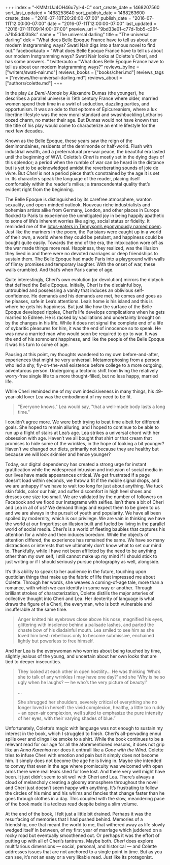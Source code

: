 +++
index = "-KMMzUJ4OH46u7yI-4-C"
sort_create_date = 1468207560
sort_last_updated = 1468253640
sort_publish_date = 1468263600
create_date = "2016-07-10T20:26:00-07:00"
publish_date = "2016-07-11T12:00:00-07:00"
date = "2016-07-11T12:00:00-07:00"
last_updated = "2016-07-11T09:14:00-07:00"
preview_url = "9bd33e01-c77d-1bb5-c26f-a71b5dd03b8c"
name = "The universal darling"
title = "The universal darling"
dek = "What does Belle Epoque France have to tell us about our modern Instgramming ways? Swati Nair digs into a famous novel to find out."
facebookauto = "What does Belle Epoque France have to tell us about our modern Instgramming ways? Swati Nair looks at Colette's Cheri, and has some answers. "
twitterauto = "What does Belle Epoque France have to tell us about our modern Instgramming ways?"
reviews_byline = ["writers/swati-nair.md"]
reviews_books = ["books/cheri.md"]
reviews_tags = ["reviews/the-universal-darling.md"]
reviews_about = ["authors/colette.md"]
+++

In the play _Le Demi-Monde_ by Alexandre Dumas (the younger), he describes a parallel universe in 19th century France where older, married women spend their time in a swirl of seduction, dazzling parties, and opportunism. It was an ode to that epitome of Epicureanism, where a lux libertine lifestyle was the new moral standard and swashbuckling Lotharios oozed charm, no matter their age. But Dumas would not have known that the title of his play would come to characterize an entire lifestyle for the next few decades. 

Known as the Belle Epoque, these years saw the reign of the demimondaines, residents of the demimonde or half-world. Flush with industrial wealth, and a preternatural pre-war peace, the beautiful era lasted until the beginning of WWI. Colette’s _Cheri_ is mostly set in the dying days of this splendor; a period when the rumble of war can be heard in the distance but is yet to be acknowledged amidst the reverberating sounds of joie de vivre. But _Cheri_ is not a period piece that’s constrained by the age it is set in. Its characters speak the language of the reader, placing itself comfortably within the reader's milieu; a transcendental quality that’s evident right from the beginning.

<div class="break"></div>

The Belle Epoque is distinguished by its carefree atmosphere, wanton sexuality, and open-minded outlook. Nouveau riche industrialists and bohemian artists alike from Germany, London, and other places in Europe flocked to Paris to experience the unmitigated joy in being happily apathetic to some of life’s inherent worries like aging, social status or fidelity. It reminded me of the [lotus-eaters in Tennyson’s eponymously named poem](http://www.poetryfoundation.org/poems-and-poets/poems/detail/45364). Just like the mariners in the poem, the Parisians were caught up in a world of their own, a world where they could be petulant, and happiness could be bought quite easily. Towards the end of the era, the intoxication wore off as the war made things more real. Happiness, they realized, was the illusion they lived in and there were no devoted marriages or deep friendships to sustain them. The Belle Epoque had made Paris into a playground with walls of flimsy promises and temporary laughter. With the onset of war, these walls crumbled. And that’s when Paris came of age. 

<div class="break"></div>

Quite interestingly, Cheri’s own evolution (or devolution) mirrors the diptych that defined the Belle Epoque. Initially, Cheri is the disdainful boy, untroubled and possessing a vanity that induces an oblivious self-confidence. He demands and his demands are met, he comes and goes as he pleases, safe in Lea’s attentions. Lea’s home is his island and this is where he gets his happiness. But just like how the surface of the Belle Epoque developed ripples, Cheri’s life develops complications when he gets married to Edmee. He is racked by vacillations and uncertainty brought on by the changes in his life. While it does not signal the complete end of a life of sybaritic pleasures for him, it was the end of innocence so to speak. He was now a married man who would soon be required to go to war. It was the end of his somnolent happiness, and like the people of the Belle Epoque it was his turn to come of age. 

Pausing at this point, my thoughts wandered to my own before-and-after, experiences that might be very universal. Metamorphosing from a person who led a shy, fly-on-the-wall existence before college to a more outgoing, adventurous person. Undergoing a tectonic shift from living the relatively worry-free single life to a more thought-filled, but no less happy, married life. 

While Cheri reminded me of my own indecisiveness in many things, his 49-year-old lover Lea was the embodiment of my need to be fit. 

<blockquote>"Everyone knows," Lea would say, "that a well-made body lasts a long time."</blockquote>

I couldn’t agree more. We were both trying to beat time albeit for different goals. She hoped to remain alluring, and I hoped to continue to be able to run up a flight of stairs at Lea’s age. Lea strikes a universal chord with her obsession with age. Haven’t we all bought that shirt or that cream that promises to hide some of the wrinkles, in the hope of looking a bit younger? Haven’t we changed our diets, primarily not because they are healthy but because we will look skinnier and hence younger? 

Today, our digital dependency has created a strong urge for instant gratification while the widespread intrusion and inclusion of social media in our lives have made appearances critical. We get frustrated if a page doesn’t load within seconds, we throw a fit if the mobile signal drops, and we are unhappy if we have to wait too long for just about anything. We tuck skin folds, color our hair, and suffer discomfort in high heel shoes and dresses one size too small. We are validated by the number of followers on Facebook and we flood our Instagrams with selfies. Isn’t there a bit of Cheri and Lea in all of us? We demand things and expect them to be given to us and we are always in the pursuit of youth and popularity. We have all been spoiled by modernity, which is our privilege. We are vain in thinking we have the world at our fingertips; an illusion built and fueled by living in the parallel world of social media. Cheri’s is a world of fleeting baubles that captures his attention for a while and then induces boredom. While the objects of attention differed, the experience has remained the same. We have so many distractions or interests that we ultimately don’t know what to set our mind to. Thankfully, while I have not been afflicted by the need to be anything other than my own self, I still cannot make up my mind if I should stick to just writing or if I should seriously pursue photography as well, alongside. 

It’s this ability to speak to her audience in the future, touching upon quotidian things that make up the fabric of life that impressed me about Colette. Through her words, she weaves a coming-of-age tale, more than a romance, with which we can identify in some way or another. Through brilliant strokes of characterization, Colette distills the major arteries of collective thought into Cheri and Lea. Her dexterity of language is what draws the figure of a Cheri, the everyman, who is both vulnerable and insufferable at the same time.

<blockquote>Anger knitted his eyebrows close above his nose, magnified his eyes, glittering with insolence behind a palisade lashes, and parted the chaste bow of his disdainful mouth. Lea smiled to see him as she loved him best: rebellious only to become submissive, enchained lightly but powerless to free himself.</blockquote>

And her Lea is the everywoman who worries about being touched by time, slightly jealous of the young, and uncertain about her own looks that are tied to deeper insecurities.

<blockquote><p>They looked at each other in open hostility&hellip; He was thinking ‘Who’s she to talk of any wrinkles I may have one day?’ and she ‘Why is he so ugly when he laughs? &mdash; he who’s the very picture of beauty!’</p>

<p class="noindent">&hellip;</p>

<p class="noindent">She shrugged her shoulders, severely critical of everything she no longer loved in herself: the vivid complexion, healthy, a little too ruddy – an open-air complexion, well suited to emphasize the pure intensity of her eyes, with their varying shades of blue.”</p>
</blockquote>

Unfortunately, Colette’s magic with language was not enough to sustain my interest in the book, which I struggled to finish. Cheri’s all-pervading ennui spills over and clings like smoke to a shirt. While the book continues to be a relevant read for our age for all the aforementioned reasons, it does not grip like an _Anna Karenina_ nor does it enthrall like a _Gone with the Wind_. Colette tries to infuse Cheri with emotion and pain but it simply does not become him. It simply does not become the age he is living in. Maybe she intended to convey that even in the age where promiscuity was welcomed with open arms there were real tears shed for love lost. And there very well might have been. It just didn’t seem to sit well with Cheri and Lea. There’s always a cloud of melancholy creating a gloomy atmosphere throughout the novel and Cheri just doesn’t seem happy with anything. It’s frustrating to follow the circles of his mind and his whims and fancies that change faster than he goes through clothes in a day. This coupled with the slow, meandering pace of the book made it a tedious read despite being a slim volume.

At the end of the book, I felt just a little bit drained. Perhaps it was the resurfacing of memories that I had pushed behind. Memories of a friendship, one that meant the world to me, that withered away as life slowly wedged itself in between, of my first year of marriage which juddered on a rocky road but eventually smoothened out. Or perhaps it was the effort of putting up with all of Cheri’s tantrums. Maybe both. _Cheri_ does explore multifarious dimensions &mdash; social, personal, and historical &mdash; and Colette addresses issues that are not anchored to a single point in time. But as you can see, it’s not an easy or a very likable read. Just like its protagonist.